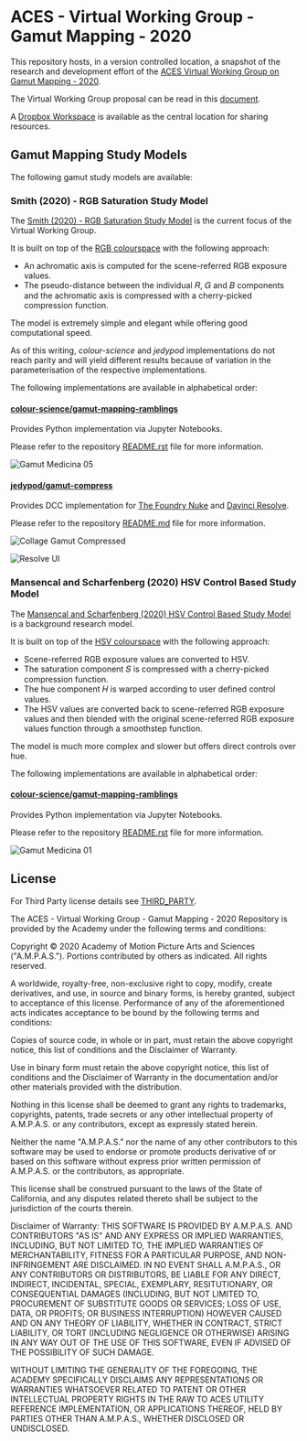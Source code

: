 # ACES - Virtual Working Group - Gamut Mapping - 2020

This repository hosts, in a version controlled location, a snapshot of the research and development effort of the [ACES Virtual Working Group on Gamut Mapping - 2020](https://community.acescentral.com/t/new-aces-working-group-gamut-mapping/).

The Virtual Working Group proposal can be read in this [document](https://community.acescentral.com/uploads/short-url/kax9E4X8dTMd9PkASqL7bz7S4qU.pdf).

A [Dropbox Workspace](https://aces.mp/GamutVWGDocs) is available as the central location for sharing resources.

## Gamut Mapping Study Models

The following gamut study models are available:

### Smith (2020) - RGB Saturation Study Model

The [Smith (2020) - RGB Saturation Study Model](https://community.acescentral.com/t/rgb-saturation-gamut-mapping-approach-and-a-comp-vfx-perspective/) is the current focus of the Virtual Working Group.

It is built on top of the [RGB colourspace](https://en.wikipedia.org/wiki/Color_spaces_with_RGB_primaries) with the following approach:

- An achromatic axis is computed for the scene-referred RGB exposure values.
- The pseudo-distance between the individual 𝑅, 𝐺 and 𝐵 components and the achromatic axis is compressed with a cherry-picked compression function.

The model is extremely simple and elegant while offering good computational speed.

As of this writing, *colour-science* and *jedypod* implementations do not reach parity and will yield different results because of variation in the parameterisation of the respective implementations.

The following implementations are available in alphabetical order:

#### [colour-science/gamut-mapping-ramblings](https://github.com/colour-science/gamut-mapping-ramblings)

Provides Python implementation via Jupyter Notebooks.

Please refer to the repository [README.rst](https://github.com/colour-science/gamut-mapping-ramblings/README.rst) file for more information.

![Gamut Medicina 05](https://raw.githubusercontent.com/colour-science/gamut-mapping-ramblings/master/resources/images/Gamut_Medicina_05.png)

#### [jedypod/gamut-compress](https://github.com/jedypod/gamut-compress)

Provides DCC implementation for [The Foundry Nuke](https://www.foundry.com/products/nuke) and [Davinci Resolve](https://www.blackmagicdesign.com/products/davinciresolve/).

Please refer to the repository [README.md](https://github.com/jedypod/gamut-compress/README.md) file for more information.

![Collage Gamut Compressed](https://raw.githubusercontent.com/jedypod/gamut-compress/master/images/collage_compressed.rrt.jpg)

![Resolve UI](https://raw.githubusercontent.com/jedypod/gamut-compress/master/images/screenshots/GamutCompress_resolve-ui.png)

### Mansencal and Scharfenberg (2020) HSV Control Based Study Model

The [Mansencal and Scharfenberg (2020) HSV Control Based Study Model](https://community.acescentral.com/t/gamut-mapping-in-cylindrical-and-conic-spaces/) is a background research model.

It is built on top of the [HSV colourspace](https://en.wikipedia.org/wiki/HSL_and_HSV) with the following approach:

- Scene-referred RGB exposure values are converted to HSV.
- The saturation component 𝑆 is compressed with a cherry-picked compression function.
- The hue component 𝐻 is warped according to user defined control values.
- The HSV values are converted back to scene-referred RGB exposure values and then blended with the original scene-referred RGB exposure values function through a smoothstep function.

The model is much more complex and slower but offers direct controls over hue.

The following implementations are available in alphabetical order:

#### [colour-science/gamut-mapping-ramblings](https://github.com/colour-science/gamut-mapping-ramblings)

Provides Python implementation via Jupyter Notebooks.

Please refer to the repository [README.rst](https://github.com/colour-science/gamut-mapping-ramblings/README.rst) file for more information.

![Gamut Medicina 01](https://raw.githubusercontent.com/colour-science/gamut-mapping-ramblings/master/resources/images/Gamut_Medicina_01.png)

## License

For Third Party license details see [THIRD_PARTY](THIRD_PARTY).

The ACES - Virtual Working Group - Gamut Mapping - 2020 Repository is provided by the Academy under the following terms and conditions:

Copyright © 2020 Academy of Motion Picture Arts and Sciences ("A.M.P.A.S."). Portions contributed by others as indicated. All rights reserved.

A worldwide, royalty-free, non-exclusive right to copy, modify, create derivatives, and use, in source and binary forms, is hereby granted, subject to acceptance of this license. Performance of any of the aforementioned acts indicates acceptance to be bound by the following terms and conditions:

Copies of source code, in whole or in part, must retain the above copyright notice, this list of conditions and the Disclaimer of Warranty.

Use in binary form must retain the above copyright notice, this list of conditions and the Disclaimer of Warranty in the documentation and/or other materials provided with the distribution.

Nothing in this license shall be deemed to grant any rights to trademarks, copyrights, patents, trade secrets or any other intellectual property of A.M.P.A.S. or any contributors, except as expressly stated herein.

Neither the name "A.M.P.A.S." nor the name of any other contributors to this software may be used to endorse or promote products derivative of or based on this software without express prior written permission of A.M.P.A.S. or the contributors, as appropriate.

This license shall be construed pursuant to the laws of the State of California, and any disputes related thereto shall be subject to the jurisdiction of the courts therein.

Disclaimer of Warranty: THIS SOFTWARE IS PROVIDED BY A.M.P.A.S. AND CONTRIBUTORS "AS IS" AND ANY EXPRESS OR IMPLIED WARRANTIES, INCLUDING, BUT NOT LIMITED TO, THE IMPLIED WARRANTIES OF MERCHANTABILITY, FITNESS FOR A PARTICULAR PURPOSE, AND NON-INFRINGEMENT ARE DISCLAIMED. IN NO EVENT SHALL A.M.P.A.S., OR ANY CONTRIBUTORS OR DISTRIBUTORS, BE LIABLE FOR ANY DIRECT, INDIRECT, INCIDENTAL, SPECIAL, EXEMPLARY, RESITUTIONARY, OR CONSEQUENTIAL DAMAGES (INCLUDING, BUT NOT LIMITED TO, PROCUREMENT OF SUBSTITUTE GOODS OR SERVICES; LOSS OF USE, DATA, OR PROFITS; OR BUSINESS INTERRUPTION) HOWEVER CAUSED AND ON ANY THEORY OF LIABILITY, WHETHER IN CONTRACT, STRICT LIABILITY, OR TORT (INCLUDING NEGLIGENCE OR OTHERWISE) ARISING IN ANY WAY OUT OF THE USE OF THIS SOFTWARE, EVEN IF ADVISED OF THE POSSIBILITY OF SUCH DAMAGE.

WITHOUT LIMITING THE GENERALITY OF THE FOREGOING, THE ACADEMY SPECIFICALLY DISCLAIMS ANY REPRESENTATIONS OR WARRANTIES WHATSOEVER RELATED TO PATENT OR OTHER INTELLECTUAL PROPERTY RIGHTS IN THE RAW TO ACES UTILITY REFERENCE IMPLEMENTATION, OR APPLICATIONS THEREOF, HELD BY PARTIES OTHER THAN A.M.P.A.S., WHETHER DISCLOSED OR UNDISCLOSED.
